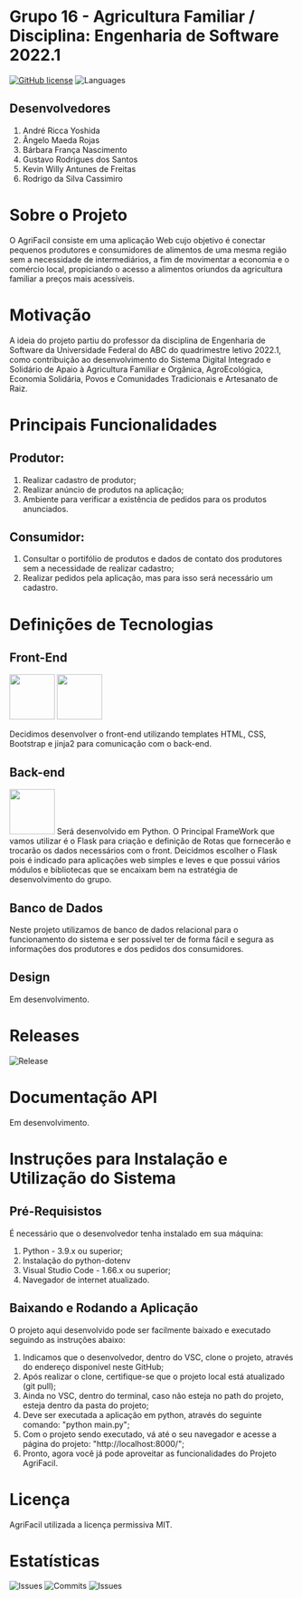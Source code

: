 # Grupo 16 - Agricultura Familiar / Disciplina: Engenharia de Software 2022.1

[![GitHub license](https://img.shields.io/github/license/ES-UFABC/AgriFacil?style=for-the-badge)](https://github.com/ES-UFABC/AgriFacil/blob/main/LICENSE) ![Languages](https://img.shields.io/github/languages/count/ES-UFABC/AgriFacil?style=for-the-badge)

## Desenvolvedores

1. André Ricca Yoshida
1. Ângelo Maeda Rojas
1. Bárbara França Nascimento
1. Gustavo Rodrigues dos Santos
1. Kevin Willy Antunes de Freitas
1. Rodrigo da Silva Cassimiro

# Sobre o Projeto
O AgriFacil consiste em uma aplicação Web cujo objetivo é conectar pequenos produtores e consumidores de alimentos de uma mesma região sem a necessidade de intermediários, a fim de movimentar a economia e o comércio local, propiciando o acesso a alimentos oriundos da agricultura familiar a preços mais acessíveis.

# Motivação
A ideia do projeto partiu do professor da disciplina de Engenharia de Software da Universidade Federal do ABC do quadrimestre letivo 2022.1, como contribuição ao desenvolvimento do Sistema Digital Integrado e Solidário de Apaio à Agricultura Familiar e Orgânica, AgroEcológica, Economia Solidária, Povos e Comunidades Tradicionais e Artesanato de Raiz.

# Principais Funcionalidades
## Produtor:
1. Realizar cadastro de produtor;
2. Realizar anúncio de produtos na aplicação;
3. Ambiente para verificar a existência de pedidos para os produtos anunciados.

## Consumidor: 
1. Consultar o portifólio de produtos e dados de contato dos produtores sem a necessidade de realizar cadastro;
1. Realizar pedidos pela aplicação, mas para isso será necessário um cadastro.

# Definições de Tecnologias
## Front-End
<img src="https://cdn.jsdelivr.net/gh/devicons/devicon/icons/css3/css3-original-wordmark.svg" width="80" height="80" /> <img src="https://cdn.jsdelivr.net/gh/devicons/devicon/icons/html5/html5-original-wordmark.svg" width="80" height="80" />

Decidimos desenvolver o front-end utilizando templates HTML, CSS, Bootstrap e jinja2 para comunicação com o back-end.

## Back-end
<img src="https://cdn.jsdelivr.net/gh/devicons/devicon/icons/flask/flask-original-wordmark.svg" width="80" height="80" />
Será desenvolvido em Python.
O Principal FrameWork que vamos utilizar é o Flask para criação e definição de Rotas que fornecerão e trocarão os dados necessários com o front.
Deicidmos escolher o Flask pois é indicado para aplicações web simples e leves e que possui vários módulos e bibliotecas que se encaixam bem na estratégia de desenvolvimento do grupo.

## Banco de Dados
Neste projeto utilizamos de banco de dados relacional para o funcionamento do sistema e ser possível ter de forma
fácil e segura as informações dos produtores e dos pedidos dos consumidores.

## Design
Em desenvolvimento.

# Releases
![Release](https://img.shields.io/github/v/release/Es-UFABC/agrifacil?style=for-the-badge)

# Documentação API
Em desenvolvimento.

# Instruções para Instalação e Utilização do Sistema
## Pré-Requisistos
É necessário que o desenvolvedor tenha instalado em sua máquina:
  1. Python - 3.9.x ou superior;
  2. Instalação do python-dotenv
  3. Visual Studio Code - 1.66.x ou superior;
  4. Navegador de internet atualizado.

## Baixando e Rodando a Aplicação
O projeto aqui desenvolvido pode ser facilmente baixado e executado seguindo as instruções abaixo:
  1. Indicamos que o desenvolvedor, dentro do VSC, clone o projeto, através do endereço disponível neste GitHub;
  1. Após realizar o clone, certifique-se que o projeto local está atualizado (git pull);
  1. Ainda no VSC, dentro do terminal, caso não esteja no path do projeto, esteja dentro da pasta do projeto;
  1. Deve ser executada a aplicação em python, através do seguinte comando: "python main.py";
  1. Com o projeto sendo executado, vá até o seu navegador e acesse a página do projeto: "http://localhost:8000/";
  1. Pronto, agora você já pode aproveitar as funcionalidades do Projeto AgriFacil.
 
# Licença
AgriFacil utilizada a licença permissiva MIT.

# Estatísticas
![Issues](https://img.shields.io/github/issues/ES-UFABC/AgriFacil?style=for-the-badge)    ![Commits](https://img.shields.io/github/commit-activity/y/ES-UFABC/AgriFacil?style=for-the-badge) ![Issues](https://img.shields.io/github/issues-closed/ES-UFABC/AgriFacil?style=for-the-badge)
